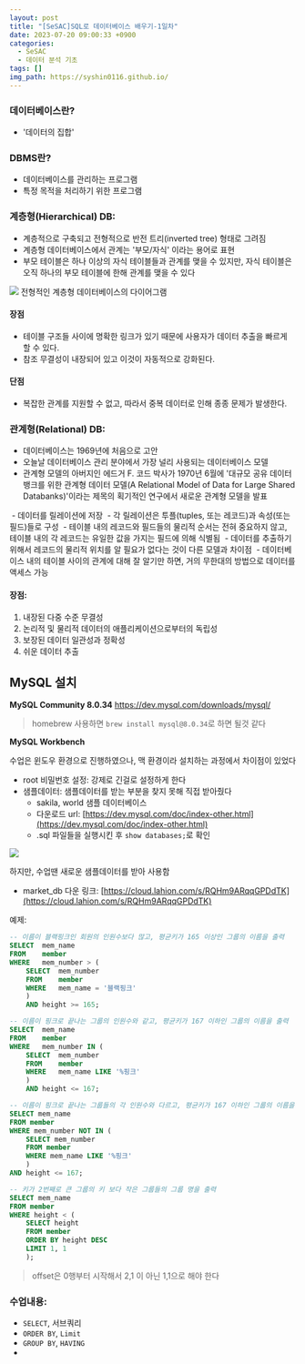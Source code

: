```yaml
---
layout: post
title: "[SeSAC]SQL로 데이터베이스 배우기-1일차"
date: 2023-07-20 09:00:33 +0900
categories:
  - SeSAC
  - 데이터 분석 기초
tags: []
img_path: https://syshin0116.github.io/
---
```



### 데이터베이스란?
- '데이터의 집합'

### DBMS란? 
- 데이터베이스를 관리하는 프로그램
- 특정 목적을 처리하기 위한 프로그램

### 계층형(Hierarchical) DB:
- 계층적으로 구축되고 전형적으로 반전 트리(inverted tree) 형태로 그려짐
- 계층형 데이터베이스에서 관계는 '부모/자식' 이라는 용어로 표현
- 부모 테이블은 하나 이상의 자식 테이블들과 관계를 맺을 수 있지만, 자식 테이블은 오직 하나의 부모 테이블에 한해 관계를 맺을 수 있다

![](https://velog.velcdn.com/images/syshin0116/post/68218f1f-8acf-4db7-87bb-99ee35cc923e/image.png)
전형적인 계층형 데이터베이스의 다이어그램

#### 장점  
- 테이블 구조들 사이에 명확한 링크가 있기 때문에 사용자가 데이터 추출을 빠르게 할 수 있다.  
- 참조 무결성이 내장되어 있고 이것이 자동적으로 강화된다.
#### 단점  
- 복잡한 관계를 지원할 수 없고, 따라서 중복 데이터로 인해 종종 문제가 발생한다.

### 관계형(Relational) DB:
- 데이터베이스는 1969년에 처음으로 고안
- 오늘날 데이터베이스 관리 분야에서 가장 널리 사용되는 데이터베이스 모델
- 관계형 모델의 아버지인 에드거 F. 코드 박사가 1970년 6월에 '대규모 공유 데이터 뱅크를 위한 관계형 데이터 모델(A Relational Model of Data for Large Shared Databanks)'이라는 제목의 획기적인 연구에서 새로운 관계형 모델을 발표 

 - 데이터를 릴레이션에 저장
 - 각 릴레이션은 투플(tuples, 또는 레코드)과 속성(또는 필드)들로 구성
 - 테이블 내의 레코드와 필드들의 물리적 순서는 전혀 중요하지 않고, 테이블 내의 각 레코드는 유일한 값을 가지는 필드에 의해 식별됨
 - 데이터를 추출하기 위해서 레코드의 물리적 위치를 알 필요가 없다는 것이 다른 모델과 차이점 
 - 데이터베이스 내의 테이블 사이의 관계에 대해 잘 알기만 하면, 거의 무한대의 방법으로 데이터를 액세스 가능

#### 장점:
1. 내장된 다중 수준 무결성
2. 논리적 및 물리적 데이터의 애플리케이션으로부터의 독립성
3. 보장된 데이터 일관성과 정확성
4. 쉬운 데이터 추출



## MySQL 설치

**MySQL Community 8.0.34**
https://dev.mysql.com/downloads/mysql/

> homebrew 사용하면 `brew install mysql@8.0.34`로 하면 될것 같다

**MySQL Workbench**


수업은 윈도우 환경으로 진행하였으나, 맥 환경이라 설치하는 과정에서 차이점이 있었다
- root 비밀번호 설정: 강제로 긴걸로 설정하게 한다
- 샘플데이터: 샘플데이터를 받는 부분을 찾지 못해 직접 받아줬다
	- sakila, world 샘플 데이터베이스
	- 다운로드 url: [https://dev.mysql.com/doc/index-other.html](https://dev.mysql.com/doc/index-other.html)
	- .sql 파일들을 실행시킨 후 `show databases;`로 확인

![](https://velog.velcdn.com/images/syshin0116/post/a87e3abe-8233-4d5c-8a1d-458eeda54528/image.png)



하지만, 수업땐 새로운 샘플데이터를 받아 사용함
- market_db 다운 링크: [https://cloud.lahion.com/s/RQHm9ARqqGPDdTK](https://cloud.lahion.com/s/RQHm9ARqqGPDdTK)

예제:
```sql
-- 이름이 블랙핑크인 회원의 인원수보다 많고, 평균키가 165 이상인 그룹의 이름을 출력
SELECT 	mem_name 
FROM 	member 
WHERE 	mem_number > (
	SELECT 	mem_number 
	FROM 	member 
	WHERE 	mem_name = '블랙핑크'
	) 
    AND height >= 165;
```

```sql
-- 이름이 핑크로 끝나는 그룹의 인원수와 같고, 평균키가 167 이하인 그룹의 이름을 출력
SELECT 	mem_name
FROM 	member
WHERE 	mem_number IN (
	SELECT 	mem_number
	FROM 	member
	WHERE 	mem_name LIKE '%핑크'
	)
    AND height <= 167;
```


```sql
-- 이름이 핑크로 끝나는 그룹들의 각 인원수와 다르고, 평균키가 167 이하인 그룹의 이름을 출력
SELECT mem_name 
FROM member 
WHERE mem_number NOT IN (
	SELECT mem_number
	FROM member 
	WHERE mem_name LIKE '%핑크'
	)
AND height <= 167;
```

```sql
-- 키가 2번째로 큰 그룹의 키 보다 작은 그룹들의 그룹 명을 출력
SELECT mem_name 
FROM member
WHERE height < (
	SELECT height
    FROM member
    ORDER BY height DESC
    LIMIT 1, 1
    );
```

> offset은 0행부터 시작해서 2,1 이 아닌 1,1으로 해야 한다


### 수업내용:
- `SELECT`, 서브쿼리
- `ORDER BY`, `Limit`
- `GROUP BY`, `HAVING`
- 
